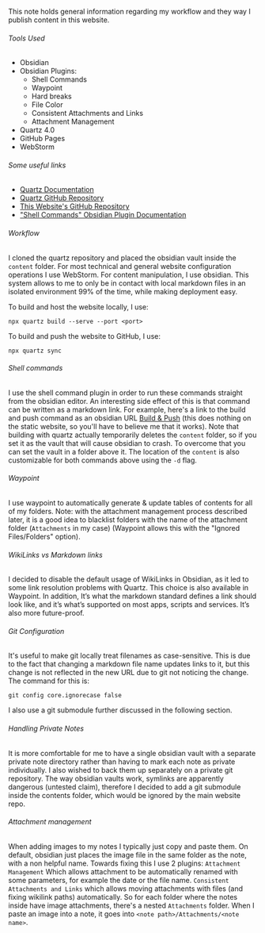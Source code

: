 This note holds general information regarding my workflow and they way I publish content in this website. 
###### Tools Used
* Obsidian
* Obsidian Plugins:
	* Shell Commands
	* Waypoint
	* Hard breaks
	* File Color
	* Consistent Attachments and Links
	* Attachment Management
* Quartz 4.0
* GitHub Pages
* WebStorm

###### Some useful links
* [Quartz Documentation](https://quartz.jzhao.xyz/)
* [Quartz GitHub Repository](https://github.com/jackyzha0/quartz)
* [This Website's GitHub Repository](https://github.com/xroi/xroi.github.io)
* ["Shell Commands" Obsidian Plugin Documentation](https://publish.obsidian.md/shellcommands/Index)

###### Workflow
I cloned the quartz repository and placed the obsidian vault inside the `content` folder.
For most technical and general website configuration operations I use WebStorm. For content manipulation, I use obsidian. This system allows to me to only be in contact with local markdown files in an isolated environment 99% of the time, while making deployment easy. 

To build and host the website locally, I use:
```
npx quartz build --serve --port <port>
```

To build and push the website to GitHub, I use:
```
npx quartz sync
```

###### Shell commands 
I use the shell command plugin in order to run these commands straight from the obsidian editor. An interesting side effect of this is that command can be written as a markdown link. For example, here's a link to the build and push command as an obsidian URL [Build & Push](obsidian://shell-commands/?vault=content&execute=un0sfyl7nj) (this does nothing on the static website, so you'll have to believe me that it works).
Note that building with quartz actually temporarily deletes the `content` folder, so if you set it as the vault that will cause obsidian to crash. To overcome that you can set the vault in a folder above it. The location of the `content` is also customizable for both commands above using the `-d` flag.
###### Waypoint 
I use waypoint to automatically generate & update tables of contents for all of my folders. Note: with the attachment management process described later, it is a good idea to blacklist folders with the name of the attachment folder (`Attachments` in my case) (Waypoint allows this with the "Ignored Files/Folders" option).

###### WikiLinks vs Markdown links
I decided to disable the default usage of WikiLinks in Obsidian, as it led to some link resolution problems with Quartz. This choice is also available in Waypoint. In addition, It’s what the markdown standard defines a link should look like, and it’s what’s supported on most apps, scripts and services. It’s also more future-proof.

###### Git Configuration
It's useful to make git locally treat filenames as case-sensitive. This is due to the fact that changing a markdown file name updates links to it, but this change is not reflected in the new URL due to git not noticing the change. The command for this is:
```
git config core.ignorecase false
```
I also use a git submodule further discussed in the following section.

###### Handling Private Notes
It is more comfortable for me to have a single obsidian vault with a separate private note directory rather than having to mark each note as private individually. I also wished to back them up separately on a private git repository. The way obsidian vaults work, symlinks are apparently dangerous (untested claim), therefore I decided to add a git submodule inside the contents folder, which would be ignored by the main website repo. 

###### Attachment management
When adding images to my notes I typically just copy and paste them. On default, obsidian just places the image file in the same folder as the note, with a non helpful name. Towards fixing this I use 2 plugins: `Attachment Management` Which allows attachment to be automatically renamed with some parameters, for example the date or the file name. `Consistent Attachments and Links` which allows moving attachments with files (and fixing wikilink paths) automatically. So for each folder where the notes inside have image attachments, there's a nested `Attachments` folder. When I paste an image into a note, it goes into `<note path>/Attachments/<note name>`. 